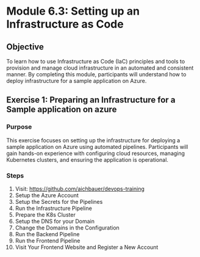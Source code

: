 # Module 6.3: Setting up an Infrastructure as Code

## Objective

To learn how to use Infrastructure as Code (IaC) principles and tools to provision and manage cloud infrastructure in an automated and consistent manner. By completing this module, participants will understand how to deploy infrastructure for a sample application on Azure.

## Exercise 1: Preparing an Infrastructure for a Sample application on azure

### Purpose

This exercise focuses on setting up the infrastructure for deploying a sample application on Azure using automated pipelines. Participants will gain hands-on experience with configuring cloud resources, managing Kubernetes clusters, and ensuring the application is operational.

### Steps

1. Visit: https://github.com/aichbauer/devops-training
2. Setup the Azure Account
3. Setup the Secrets for the Pipelines
4. Run the Infrastructure Pipeline
5. Prepare the K8s Cluster
6. Setup the DNS for your Domain
7. Change the Domains in the Configuration
8. Run the Backend Pipeline
9. Run the Frontend Pipeline
10. Visit Your Frontend Website and Register a New Account
